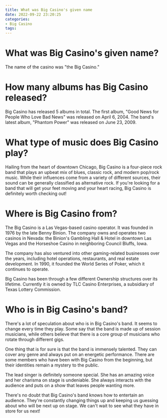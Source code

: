```yaml
---
title: What was Big Casino's given name 
date: 2022-09-22 23:20:25
categories:
- Big Casino
tags:
---
```



#  What was Big Casino's given name? 

The name of the casino was "the Big Casino."

#  How many albums has Big Casino released? 

Big Casino has released 5 albums in total. The first album, "Good News for People Who Love Bad News" was released on April 6, 2004. The band's latest album, "Phantom Power" was released on June 23, 2009.

#  What type of music does Big Casino play? 

Hailing from the heart of downtown Chicago, Big Casino is a four-piece rock band that plays an upbeat mix of blues, classic rock, and modern pop/rock music. While their influences come from a variety of different sources, their sound can be generally classified as alternative rock. If you're looking for a band that will get your feet moving and your heart racing, Big Casino is definitely worth checking out!

#  Where is Big Casino from? 

The Big Casino is a Las Vegas-based casino operator. It was founded in 1976 by the late Benny Binion. The company owns and operates two casinos in Nevada: the Binion's Gambling Hall & Hotel in downtown Las Vegas and the Horseshoe Casino in neighboring Council Bluffs, Iowa.

The company has also ventured into other gaming-related businesses over the years, including hotel operations, restaurants, and real estate development. In 1990, it founded the World Series of Poker, which it continues to operate.

Big Casino has been through a few different Ownership structures over its lifetime. Currently it is owned by TLC Casino Enterprises, a subsidiary of Texas Lottery Commission.

#  Who is in Big Casino's band?

There's a lot of speculation about who is in Big Casino's band. It seems to change every time they play. Some say that the band is made up of session musicians, while others believe that there is a core group of musicians who rotate through different gigs.

One thing that is for sure is that the band is immensely talented. They can cover any genre and always put on an energetic performance. There are some members who have been with Big Casino from the beginning, but their identities remain a mystery to the public.

The lead singer is definitely someone special. She has an amazing voice and her charisma on stage is undeniable. She always interacts with the audience and puts on a show that leaves people wanting more.

There's no doubt that Big Casino's band knows how to entertain an audience. They're constantly changing things up and keeping us guessing about who will be next up on stage. We can't wait to see what they have in store for us next!